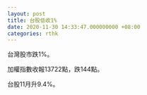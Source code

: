 ```yaml
---
layout: post
title: 台股低收1%
date: 2020-11-30 14:33:47.000000000 +08:00
categories: rthk
---
```


台灣股市跌1%。

加權指數收報13722點，跌144點。

台股11月升9.4%。
